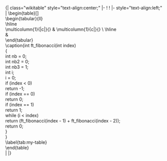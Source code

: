 {| class="wikitable" style="text-align:center;"
|-
! 
! 
|- style="text-align:left;"
| \begin{table}[]<br />\begin{tabular}{ll}<br />\hline<br />\multicolumn{1}{|c|}{} & \multicolumn{1}{c|}{} \\ \hline<br />                       &                      <br />\end{tabular}<br />\caption{int ft_fibonacci(int index)<br />{<br />    int nb = 0;<br />    int nb2 = 0;<br />    int nb3 = 1;<br />    int i;<br />    i = 0;<br />    if (index < 0)<br />        return -1;<br />    if (index == 0)<br />        return 0;<br />    if (index == 1)<br />        return 1;<br />    while (i < index)<br />        return (ft_fibonacci(index - 1) + ft_fibonacci(index - 2));<br />    return 0;<br />}<br />}<br />\label{tab:my-table}<br />\end{table}<br />
| 
|}
